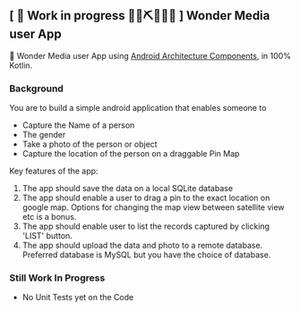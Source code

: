 ## \[ 🚧 Work in progress 👷‍♀️⛏👷🔧️🚧 \] Wonder Media user App



👀  Wonder Media user App using [Android Architecture Components](https://developer.android.com/topic/libraries/architecture/), in 100% Kotlin. 


### Background
You are to build a simple android application that enables someone to 
<ul>
<li>Capture the Name of a person</li>
<li>The gender</li>
<li>Take a photo of the person or object</li>
<li>Capture the location of the person on a draggable Pin Map</li>
</ul>

Key features of the app:
<ol>
<li>The app should save the data on a local SQLite database</li>
<li>The app should enable a user to drag a pin to the exact location on google map. Options for changing the map view between satellite view etc is a bonus.</li>
<li>The app should enable user to list the records captured by clicking 'LIST' button.</li>
<li>The app should upload the data and photo to a remote database. Preferred database is MySQL but you have the choice of database.</li>
</ol>

### Still Work In Progress

* No Unit Tests yet on the Code
